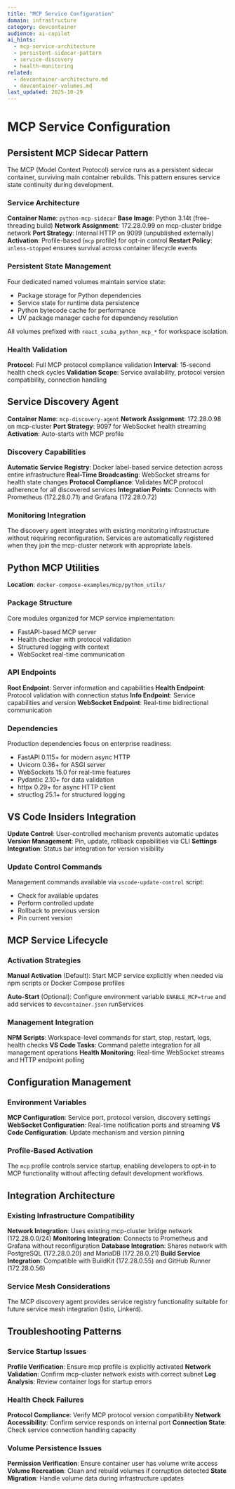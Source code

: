 ```yaml
---
title: "MCP Service Configuration"
domain: infrastructure
category: devcontainer
audience: ai-copilot
ai_hints:
  - mcp-service-architecture
  - persistent-sidecar-pattern
  - service-discovery
  - health-monitoring
related:
  - devcontainer-architecture.md
  - devcontainer-volumes.md
last_updated: 2025-10-29
---
```


# MCP Service Configuration

## Persistent MCP Sidecar Pattern

The MCP (Model Context Protocol) service runs as a persistent sidecar container, surviving main container rebuilds. This pattern ensures service state continuity during development.

### Service Architecture

**Container Name**: `python-mcp-sidecar`
**Base Image**: Python 3.14t (free-threading build)
**Network Assignment**: 172.28.0.99 on mcp-cluster bridge network
**Port Strategy**: Internal HTTP on 9099 (unpublished externally)
**Activation**: Profile-based (`mcp` profile) for opt-in control
**Restart Policy**: `unless-stopped` ensures survival across container lifecycle events

### Persistent State Management

Four dedicated named volumes maintain service state:
- Package storage for Python dependencies
- Service state for runtime data persistence
- Python bytecode cache for performance
- UV package manager cache for dependency resolution

All volumes prefixed with `react_scuba_python_mcp_*` for workspace isolation.

### Health Validation

**Protocol**: Full MCP protocol compliance validation
**Interval**: 15-second health check cycles
**Validation Scope**: Service availability, protocol version compatibility, connection handling

## Service Discovery Agent

**Container Name**: `mcp-discovery-agent`
**Network Assignment**: 172.28.0.98 on mcp-cluster
**Port Strategy**: 9097 for WebSocket health streaming
**Activation**: Auto-starts with MCP profile

### Discovery Capabilities

**Automatic Service Registry**: Docker label-based service detection across entire infrastructure
**Real-Time Broadcasting**: WebSocket streams for health state changes
**Protocol Compliance**: Validates MCP protocol adherence for all discovered services
**Integration Points**: Connects with Prometheus (172.28.0.71) and Grafana (172.28.0.72)

### Monitoring Integration

The discovery agent integrates with existing monitoring infrastructure without requiring reconfiguration. Services are automatically registered when they join the mcp-cluster network with appropriate labels.

## Python MCP Utilities

**Location**: `docker-compose-examples/mcp/python_utils/`

### Package Structure

Core modules organized for MCP service implementation:
- FastAPI-based MCP server
- Health checker with protocol validation
- Structured logging with context
- WebSocket real-time communication

### API Endpoints

**Root Endpoint**: Server information and capabilities
**Health Endpoint**: Protocol validation with connection status
**Info Endpoint**: Service capabilities and version
**WebSocket Endpoint**: Real-time bidirectional communication

### Dependencies

Production dependencies focus on enterprise readiness:
- FastAPI 0.115+ for modern async HTTP
- Uvicorn 0.36+ for ASGI server
- WebSockets 15.0 for real-time features
- Pydantic 2.10+ for data validation
- httpx 0.29+ for async HTTP client
- structlog 25.1+ for structured logging

## VS Code Insiders Integration

**Update Control**: User-controlled mechanism prevents automatic updates
**Version Management**: Pin, update, rollback capabilities via CLI
**Settings Integration**: Status bar integration for version visibility

### Update Control Commands

Management commands available via `vscode-update-control` script:
- Check for available updates
- Perform controlled update
- Rollback to previous version
- Pin current version

## MCP Service Lifecycle

### Activation Strategies

**Manual Activation** (Default): Start MCP service explicitly when needed via npm scripts or Docker Compose profiles

**Auto-Start** (Optional): Configure environment variable `ENABLE_MCP=true` and add services to `devcontainer.json` runServices

### Management Integration

**NPM Scripts**: Workspace-level commands for start, stop, restart, logs, health checks
**VS Code Tasks**: Command palette integration for all management operations
**Health Monitoring**: Real-time WebSocket streams and HTTP endpoint polling

## Configuration Management

### Environment Variables

**MCP Configuration**: Service port, protocol version, discovery settings
**WebSocket Configuration**: Real-time notification ports and streaming
**VS Code Configuration**: Update mechanism and version pinning

### Profile-Based Activation

The `mcp` profile controls service startup, enabling developers to opt-in to MCP functionality without affecting default development workflows.

## Integration Architecture

### Existing Infrastructure Compatibility

**Network Integration**: Uses existing mcp-cluster bridge network (172.28.0.0/24)
**Monitoring Integration**: Connects to Prometheus and Grafana without reconfiguration
**Database Integration**: Shares network with PostgreSQL (172.28.0.20) and MariaDB (172.28.0.21)
**Build Service Integration**: Compatible with BuildKit (172.28.0.55) and GitHub Runner (172.28.0.56)

### Service Mesh Considerations

The MCP discovery agent provides service registry functionality suitable for future service mesh integration (Istio, Linkerd).

## Troubleshooting Patterns

### Service Startup Issues

**Profile Verification**: Ensure mcp profile is explicitly activated
**Network Validation**: Confirm mcp-cluster network exists with correct subnet
**Log Analysis**: Review container logs for startup errors

### Health Check Failures

**Protocol Compliance**: Verify MCP protocol version compatibility
**Network Accessibility**: Confirm service responds on internal port
**Connection State**: Check service connection handling capacity

### Volume Persistence Issues

**Permission Verification**: Ensure container user has volume write access
**Volume Recreation**: Clean and rebuild volumes if corruption detected
**State Migration**: Handle volume data during infrastructure updates

